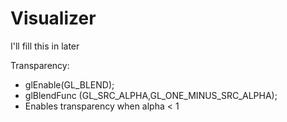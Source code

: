 Visualizer
==========

I'll fill this in later


Transparency:
 - glEnable(GL_BLEND);
 - glBlendFunc (GL_SRC_ALPHA,GL_ONE_MINUS_SRC_ALPHA);
 - Enables transparency when alpha < 1
